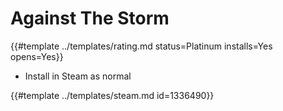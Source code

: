# Against The Storm
<!-- script:Aliases [] --> 

{{#template ../templates/rating.md status=Platinum installs=Yes opens=Yes}}

- Install in Steam as normal

{{#template ../templates/steam.md id=1336490}}
